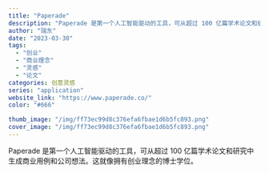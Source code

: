 ```yaml
---
title: "Paperade"
description: "Paperade 是第一个人工智能驱动的工具，可从超过 100 亿篇学术论文和研究中生成商业用例和公司想法。这就像拥有创"
author: "瑞东"
date: "2023-03-30"
tags:
  - "创业"
  - "商业理念"
  - "灵感"
  - "论文"
categories: 创意灵感
series: "application"
website_link: "https://www.paperade.co/"
color: "#666"

thumb_image: "/img/ff73ec99d8c376efa6fbae1d6b5fc893.png"
cover_image: "/img/ff73ec99d8c376efa6fbae1d6b5fc893.png"
---
```


Paperade 是第一个人工智能驱动的工具，可从超过 100 亿篇学术论文和研究中生成商业用例和公司想法。这就像拥有创业理念的博士学位。 